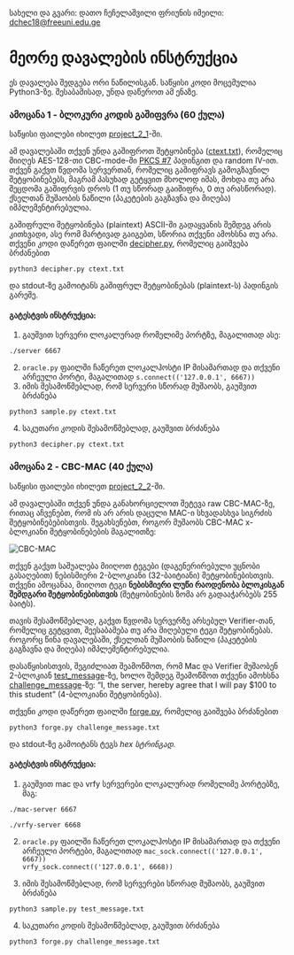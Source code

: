სახელი და გვარი: დათო ჩეჩელაშვილი 
ფრიუნის იმეილი: dchec18@freeuni.edu.ge

# მეორე დავალების ინსტრუქცია

ეს დავალება შედგება ორი ნაწილისგან. საწყისი კოდი მოცემულია Python3-ზე. შესაბამისად, უნდა დაწეროთ ამ ენაზე.  

### ამოცანა 1 - ბლოკური კოდის გაშიფვრა (60 ქულა)

საწყისი ფაილები იხილეთ [project_2_1](project_2_1)-ში.

ამ დავალებაში თქვენ უნდა გაშიფროთ შეტყობინება ([ctext.txt](project_2_1/ctext.txt)), რომელიც მიიღეს AES-128-თი CBC-mode-ში [PKCS #7](https://en.wikipedia.org/wiki/Padding_(cryptography)) პადინგით და random IV-ით.
თქვენ გაქვთ წვდომა სერვერთან, რომელიც გაშიფრავს გამოგზავნილ შეტყობინებებს, მაგრამ პასუხად გეტყვით მხოლოდ იმას, მოხდა თუ არა შეცდომა გაშიფრვის დროს 
(1 თუ სწორად გაიშიფრა, 0 თუ არასწორად).
ქსელთან მუშაობის ნაწილი (პაკეტების გაგზავნა და მიღება) იმპლემენტირებულია.

გაშიფრული შეტყობინება (plaintext) ASCII-ში გადაყვანის შემდეგ არის კითხვადი, ასე რომ მარტივად გაიგებთ, სწორია თქვენი ამოხსნა თუ არა.
თქვენი კოდი დაწერეთ ფაილში [decipher.py](project_2_1/decipher.py), რომელიც გაიშვება ბრძანებით
```
python3 decipher.py ctext.txt
```
და stdout-ზე გამოიტანს გაშიფრულ შეტყობინებას (plaintext-ს) პადინგის გარეშე.

#### გატესტვის ინსტრუქცია:  
1) გაუშვით სერვერი ლოკალურად რომელიმე პორტზე, მაგალითად ასე:
```
./server 6667
```
2) `oracle.py` ფაილში ჩაწერეთ ლოკალჰოსტი IP მისამართად და თქვენი არჩეული პორტი, მაგალითად
`s.connect(('127.0.0.1', 6667))`
3) იმის შესამოწმებლად, რომ სერვერი სწორად მუშაობს, გაუშვით ბრძანება
```
python3 sample.py ctext.txt
```
4) საკუთარი კოდის შესამოწმებლად, გაუშვით ბრძანება
```
python3 decipher.py ctext.txt
```

### ამოცანა 2 - CBC-MAC (40 ქულა)

საწყისი ფაილები იხილეთ [project_2_2](project_2_2)-ში.


ამ დავალებაში თქვენ უნდა განახორციელოთ შეტევა raw CBC-MAC-ზე, რითაც აჩვენებთ, რომ ის არ არის დაცული MAC-ი სხვადასხვა სიგრძის შეტყობინებებისთვის.
შეგახსენებთ, როგორ მუშაობს CBC-MAC x-ბლოკიანი შეტყობინებების მაგალითზე:

![CBC-MAC](https://media.cheggcdn.com/media/409/40944253-8cc8-4d0d-90eb-85321a95ad8a/phprlvpCN.png)

თქვენ გაქვთ საშუალება მიიღოთ ტეგები (დაგენერირებული უცნობი გასაღებით) ნებისმიერი 2-ბლოკიანი (32-ბაიტიანი) შეტყობინებისთვის. 
თქვენი ამოცანაა, მიიღოთ ტეგი __ნებისმიერი ლუწი რაოდენობა ბლოკისგან შემდგარი შეტყობინებისთვის__ (შეტყობინების ზომა არ გადააჭარბებს 255 ბაიტს).

თავის შესამოწმებლად, გაქვთ წვდომა სერვერზე არსებულ Verifier-თან, რომელიც გეტყვით, შეესაბამება თუ არა მიღებული ტეგი შეტყობინებას.
როგორც წინა დავალებაში, ქსელთან მუშაობის ნაწილი (პაკეტების გაგზავნა და მიღება) იმპლემენტირებულია.

დასაწყისისთვის, შეგიძლიათ შეამოწმოთ, რომ Mac და Verifier მუშაობენ 2-ბლოკიან [test_message](project_2_2/test_message.txt)-ზე, ხოლო შემდეგ შეამოწმოთ თქვენი ამოხსნა [challenge_message](project_2_2/challenge_message.txt)-ზე: “I, the server, hereby agree that I will pay $100 to this student” (4-ბლოკიანი შეტყობინება). 

თქვენი კოდი დაწერეთ ფაილში [forge.py](project_2_2/forge.py), რომელიც გაიშვება ბრძანებით
```
python3 forge.py challenge_message.txt
```
და stdout-ზე გამოიტანს ტეგს *hex სტრინგად*.

#### გატესტვის ინსტრუქცია:   
1) გაუშვით mac და vrfy სერვერები ლოკალურად რომელიმე პორტებზე, მაგ:
```
./mac-server 6667
```
```
./vrfy-server 6668
```
2) `oracle.py` ფაილში ჩაწერეთ ლოკალჰოსტი IP მისამართად და თქვენი არჩეული პორტები, მაგალითად
`mac_sock.connect(('127.0.0.1', 6667))` <br>
`vrfy_sock.connect(('127.0.0.1', 6668))`

3) იმის შესამოწმებლად, რომ სერვერები სწორად მუშაობს, გაუშვით ბრძანება
```
python3 sample.py test_message.txt
```
4) საკუთარი კოდის შესამოწმებლად, გაუშვით ბრძანება
```
python3 forge.py challenge_message.txt
```
